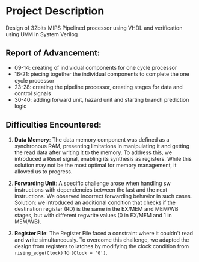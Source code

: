 # Project Description

Design of 32bits MIPS Pipelined processor using VHDL and verification using UVM in System Verilog 

## Report of Advancement:

- 09-14: creating of individual components for one cycle processor
- 16-21: piecing together the individual components to complete the one cycle processor
- 23-28: creating the pipeline processor, creating stages for data and control signals
- 30-40: adding forward unit, hazard unit and starting branch prediction logic

## Difficulties Encountered:

1. **Data Memory**: The data memory component was defined as a synchronous RAM, presenting limitations in manipulating it and getting the read data after writing it to the memory. To address this, we introduced a Reset signal, enabling its synthesis as registers. While this solution may not be the most optimal for memory management, it allowed us to progress.

2. **Forwarding Unit**: A specific challenge arose when handling sw instructions with dependencies between the last and the next instructions. We observed incorrect forwarding behavior in such cases. Solution: we introduced an additional condition that checks if the destination register (RD) is the same in the EX/MEM and MEM/WB stages, but with different regwrite values (0 in EX/MEM and 1 in MEM/WB).

3. **Register File**: The Register File faced a constraint where it couldn't read and write simultaneously. To overcome this challenge, we adapted the design from registers to latches by modifying the clock condition from `rising_edge(Clock)` to `(Clock = '0')`.
